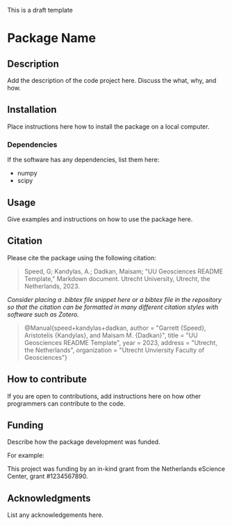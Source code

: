 This is a draft template

# Package Name

## Description

Add the description of the code project here. Discuss the what, why, and how.

## Installation

Place instructions here how to install the package on a local computer. 

### Dependencies

If the software has any dependencies, list them here:

* numpy
* scipy

## Usage

Give examples and instructions on how to use the package here. 

## Citation

Please cite the package using the following citation:

> Speed, G; Kandylas, A.; Dadkan, Maisam; "UU Geosciences README Template," Markdown document. Utrecht University, Utrecht, the Netherlands, 2023. 

*Consider placing a .bibtex file snippet here or a bibtex file in the repository so that the citation can be formatted in many different citation styles with software such as Zotero.* 

> @Manual{speed+kandylas+dadkan,
>    author = "Garrett {Speed}, Aristotelis {Kandylas}, and Maisam M. {Dadkan}",
>    title = "UU Geosciences README Template",
>    year = 2023,
>    address = "Utrecht, the Netherlands",
>    organization = "Utrecht Unviersity Faculty of Geosciences"}

## How to contribute

If you are open to contributions, add instructions here on how other programmers can contribute to the code. 

## Funding

Describe how the package development was funded.

For example:

This project was funding by an in-kind grant from the Netherlands eScience Center, grant #1234567890.

## Acknowledgments 

List any acknowledgements here.
